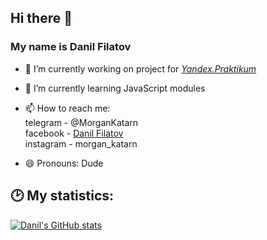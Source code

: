 ## Hi there 👋
### My name is **Danil Filatov**


- 🔭 I’m currently working on project for [*Yandex.Praktikum*](http://practicum.yandex.ru)
- 🌱 I’m currently learning JavaScript modules
- 📫 How to reach me:   
telegram - @MorganKatarn  
facebook - [Danil Filatov](https://www.facebook.com/danil.filatov.1/)  
instagram - morgan_katarn

- 😄 Pronouns: Dude

## 🕑 My statistics:

[![Danil's GitHub stats](https://github-readme-stats.vercel.app/api?username=KaerMorgan&count_private=true&theme=radical)](https://github.com/anuraghazra/github-readme-stats)
